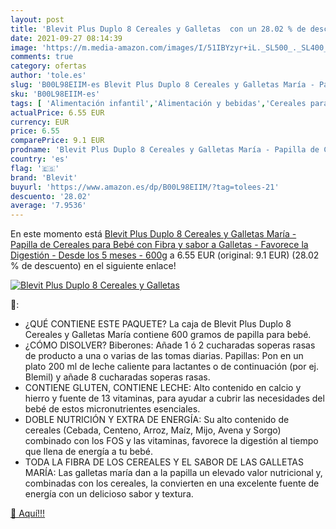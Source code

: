 ```yaml
---
layout: post
title: 'Blevit Plus Duplo 8 Cereales y Galletas  con un 28.02 % de descuento'
date: 2021-09-27 08:14:39
image: 'https://m.media-amazon.com/images/I/51IBYzyr+iL._SL500_._SL400_.jpg'
comments: true
category: ofertas
author: 'tole.es'
slug: 'B00L98EIIM-es Blevit Plus Duplo 8 Cereales y Galletas María - Papilla de...'
sku: 'B00L98EIIM-es'
tags: [ 'Alimentación infantil','Alimentación y bebidas','Cereales para bebé','Cereales y papillas para bebés','bebé','blevit', ]
actualPrice: 6.55 EUR
currency: EUR
price: 6.55
comparePrice: 9.1 EUR
prodname: 'Blevit Plus Duplo 8 Cereales y Galletas María - Papilla de Cereales para Bebé con Fibra y sabor a Galletas - Favorece la Digestión - Desde los 5 meses - 600g'
country: 'es'
flag: '🇪🇸'
brand: 'Blevit'
buyurl: 'https://www.amazon.es/dp/B00L98EIIM/?tag=tolees-21'
descuento: '28.02'
average: '7.9536'
---
```


En este momento está [Blevit Plus Duplo 8 Cereales y Galletas María - Papilla de Cereales para Bebé con Fibra y sabor a Galletas - Favorece la Digestión - Desde los 5 meses - 600g](https://www.amazon.es/dp/B00L98EIIM/?tag=tolees-21) a 6.55 EUR (original: 9.1 EUR) (28.02 %  de descuento) en el siguiente enlace!

[![Blevit Plus Duplo 8 Cereales y Galletas ](https://m.media-amazon.com/images/I/51IBYzyr+iL._SL500_._SL400_.jpg)](https://www.amazon.es/dp/B00L98EIIM/?tag=tolees-21)

🔎:

- ¿QUÉ CONTIENE ESTE PAQUETE? La caja de Blevit Plus Duplo 8 Cereales y Galletas María contiene 600 gramos de papilla para bebé.
- ¿CÓMO DISOLVER? Biberones: Añade 1 ó 2 cucharadas soperas rasas de producto a una o varias de las tomas diarias. Papillas: Pon en un plato 200 ml de leche caliente para lactantes o de continuación (por ej. Blemil) y añade 8 cucharadas soperas rasas.
- CONTIENE GLUTEN, CONTIENE LECHE: Alto contenido en calcio y hierro y fuente de 13 vitaminas, para ayudar a cubrir las necesidades del bebé de estos micronutrientes esenciales.
- DOBLE NUTRICIÓN Y EXTRA DE ENERGÍA: Su alto contenido de cereales (Cebada, Centeno, Arroz, Maíz, Mijo, Avena y Sorgo) combinado con los FOS y las vitaminas, favorece la digestión al tiempo que llena de energía a tu bebé.
- TODA LA FIBRA DE LOS CEREALES Y EL SABOR DE LAS GALLETAS MARÍA: Las galletas maría dan a la papilla un elevado valor nutricional y, combinadas con los cereales, la convierten en una excelente fuente de energía con un delicioso sabor y textura.

[🛒 Aquí!!!](https://www.amazon.es/dp/B00L98EIIM/?tag=tolees-21)
